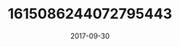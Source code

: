 ---
title: "1615086244072795443"
image: "2017-09-30 16.35.05 1615086244072795443_46248401"
date: "2017-09-30"
type: "photo"
---